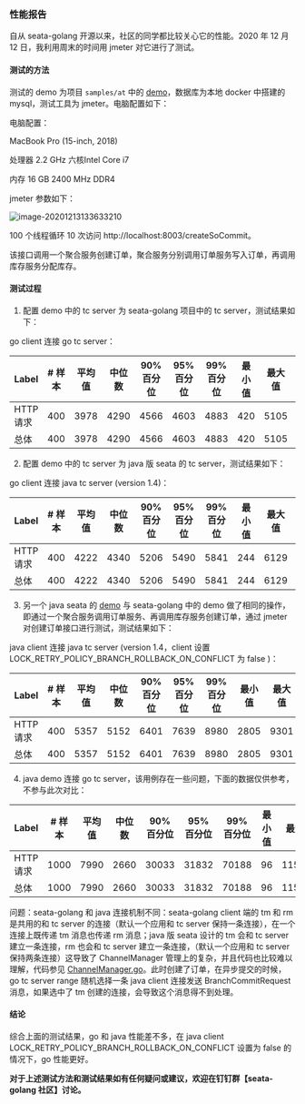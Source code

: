 ### 性能报告

自从 seata-golang 开源以来，社区的同学都比较关心它的性能。2020 年 12 月 12 日，我利用周末的时间用 jmeter 对它进行了测试。

#### 测试的方法

测试的 demo 为项目 `samples/at` 中的 [demo](https://github.com/opentrx/seata-golang/tree/dev/samples/at)，数据库为本地 docker 中搭建的 mysql，测试工具为 jmeter。电脑配置如下：

电脑配置：

MacBook Pro (15-inch, 2018)

处理器 2.2 GHz 六核Intel Core i7

内存 16 GB 2400 MHz DDR4

jmeter 参数如下：

![image-20201213133633210](https://github.com/opentrx/seata-golang/blob/dev/docs/pics/image-20201213133633210.png)

100 个线程循环 10 次访问 http://localhost:8003/createSoCommit。

该接口调用一个聚合服务创建订单，聚合服务分别调用订单服务写入订单，再调用库存服务分配库存。

#### 测试过程

1. 配置 demo 中的 tc server 为 seata-golang 项目中的 tc server，测试结果如下：

go client 连接 go tc server：

| Label    | # 样本 | 平均值 | 中位数 | 90% 百分位 | 95% 百分位 | 99% 百分位 | 最小值 | 最大值 | 异常 % | 吞吐量   | 接收 KB/sec | 发送 KB/sec |
| -------- | ------ | ------ | ------ | ---------- | ---------- | ---------- | ------ | ------ | ------ | -------- | ----------- | ----------- |
| HTTP请求 | 400    | 3978   | 4290   | 4566       | 4603       | 4883       | 420    | 5105   | 0.00%  | 22.34512 | 3.47        | 3.58        |
| 总体     | 400    | 3978   | 4290   | 4566       | 4603       | 4883       | 420    | 5105   | 0.00%  | 22.34512 | 3.47        | 3.58        |

2. 配置 demo 中的 tc server 为 java 版 seata 的 tc server，测试结果如下：

go client 连接 java tc server (version 1.4)：

| Label    | # 样本 | 平均值 | 中位数 | 90% 百分位 | 95% 百分位 | 99% 百分位 | 最小值 | 最大值 | 异常 % | 吞吐量   | 接收 KB/sec | 发送 KB/sec |
| -------- | ------ | ------ | ------ | ---------- | ---------- | ---------- | ------ | ------ | ------ | -------- | ----------- | ----------- |
| HTTP请求 | 400    | 4222   | 4340   | 5206       | 5490       | 5841       | 244    | 6129   | 0.00%  | 20.62175 | 3.2         | 3.3         |
| 总体     | 400    | 4222   | 4340   | 5206       | 5490       | 5841       | 244    | 6129   | 0.00%  | 20.62175 | 3.2         | 3.3         |

3. 另一个 java seata 的 [demo](https://github.com/dk-lockdown/seata-demo2) 与 seata-golang 中的 demo 做了相同的操作，即通过一个聚合服务调用订单服务、再调用库存服务创建订单，通过 jmeter 对创建订单接口进行测试，测试结果如下：

java client 连接 java tc server (version 1.4，client 设置 LOCK_RETRY_POLICY_BRANCH_ROLLBACK_ON_CONFLICT 为 false )：

| Label    | # 样本 | 平均值 | 中位数 | 90% 百分位 | 95% 百分位 | 99% 百分位 | 最小值 | 最大值 | 异常 % | 吞吐量  | 接收 KB/sec | 发送 KB/sec |
| -------- | ------ | ------ | ------ | ---------- | ---------- | ---------- | ------ | ------ | ------ | ------- | ----------- | ----------- |
| HTTP请求 | 400    | 5357   | 5152   | 6401       | 7639       | 8980       | 2805   | 9301   | 0.00%  | 16.8691 | 3.48        | 2.93        |
| 总体     | 400    | 5357   | 5152   | 6401       | 7639       | 8980       | 2805   | 9301   | 0.00%  | 16.8691 | 3.48        | 2.93        |


4. java demo 连接 go tc server，该用例存在一些问题，下面的数据仅供参考，不参与此次对比：

| Label    | # 样本 | 平均值 | 中位数 | 90% 百分位 | 95% 百分位 | 99% 百分位 | 最小值 | 最大值 | 异常 % | 吞吐量  | 接收 KB/sec | 发送 KB/sec |
| -------- | ------ | ------ | ------ | ---------- | ---------- | ---------- | ------ | ------ | ------ | ------- | ----------- | ----------- |
| HTTP请求 | 1000   | 7990   | 2660   | 30033      | 31832      | 70188      | 96     | 115046 | 0.00%  | 8.55293 | 3.5         | 1.49        |
| 总体     | 1000   | 7990   | 2660   | 30033      | 31832      | 70188      | 96     | 115046 | 0.00%  | 8.55293 | 3.5         | 1.49        |

问题：seata-golang 和 java 连接机制不同：seata-golang client 端的 tm 和 rm 是共用的和 tc server 的连接（默认一个应用和 tc server 保持一条连接），在一个连接上既传递 tm 消息也传递 rm 消息；java 版 seata 设计的 tm 会和 tc server 建立一条连接，rm 也会和 tc server 建立一条连接，（默认一个应用和 tc server 保持两条连接）这导致了 ChannelManager 管理上的复杂，并且代码也比较难以理解，代码参见 [ChannelManager.go](https://github.com/seata/seata/blob/develop/core/src/main/java/io/seata/core/rpc/netty/ChannelManager.java)。此时创建了订单，在异步提交的时候，go tc server range 随机选择一条 java client 连接发送 BranchCommitRequest 消息，如果选中了 tm 创建的连接，会导致这个消息得不到处理。



#### 结论

综合上面的测试结果，go 和 java 性能差不多，在 java client LOCK_RETRY_POLICY_BRANCH_ROLLBACK_ON_CONFLICT 设置为 false 的情况下，go 性能更好。

**对于上述测试方法和测试结果如有任何疑问或建议，欢迎在钉钉群【seata-golang 社区】讨论。**

